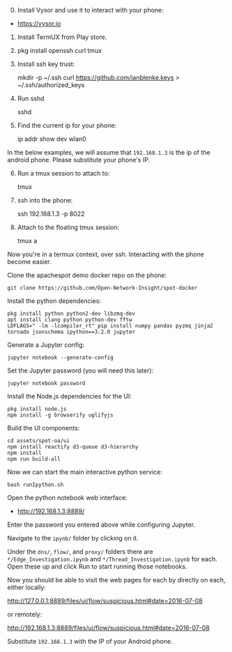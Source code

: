 0. Install Vysor and use it to interact with your phone:

- https://vysor.io

1. Install TermUX from Play store.

2. pkg install openssh curl tmux

3. Install ssh key trust:

    mkdir -p ~/.ssh
    curl https://github.com/ianblenke.keys > ~/.ssh/authorized_keys

4. Run sshd

    sshd

5. Find the current ip for your phone:

    ip addr show dev wlan0

In the below examples, we will assume that `192.168.1.3` is the ip of the android phone. 
Please substitute your phone's IP.

6. Run a tmux session to attach to:

    tmux

6. ssh into the phone:

    ssh 192.168.1.3 -p 8022

7. Attach to the floating tmux session:

    tmux a

Now you're in a termux context, over ssh. Interacting with the phone become easier.

Clone the apachespot demo docker repo on the phone:

    git clone https://github.com/Open-Network-Insight/spot-docker

Install the python dependencies:

    pkg install python python2-dev libzmq-dev
    apt install clang python python-dev fftw
    LDFLAGS=" -lm -lcompiler_rt" pip install numpy pandas pyzmq jinja2 tornado jsonschema ipython==3.2.0 jupyter

Generate a Jupyter config:

    jupyter notebook --generate-config

Set the Jupyter password (you will need this later):

    jupyter notebook password

Install the Node.js dependencies for the UI:

    pkg install node.js
    npm install -g browserify uglifyjs

Build the UI components:

    cd assets/spot-oa/ui
    npm install reactify d3-queue d3-hierarchy
    npm install
    npm run build-all

Now we can start the main interactive python service:

    bash runIpython.sh

Open the python notebook web interface:

- http://192.168.1.3:8889/

Enter the password you entered above while configuring Jupyter.

Navigate to the `ipynb/` folder by clicking on it.

Under the `dns/`, `flow/`, and `proxy/` folders there are `*/Edge_Investigation.ipynb` and `*/Thread_Investigation.ipynb` for each. Open these up and click Run to start running those notebooks.

Now you should be able to visit the web pages for each by directly on each, either locally:

http://127.0.0.1:8889/files/ui/flow/suspicious.html#date=2016-07-08

or remotely:

http://192.168.1.3:8889/files/ui/flow/suspicious.html#date=2016-07-08

Substitute `192.168.1.3` with the IP of your Android phone.



